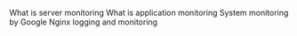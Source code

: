 What is server monitoring
What is application monitoring
System monitoring by Google
Nginx logging and monitoring
